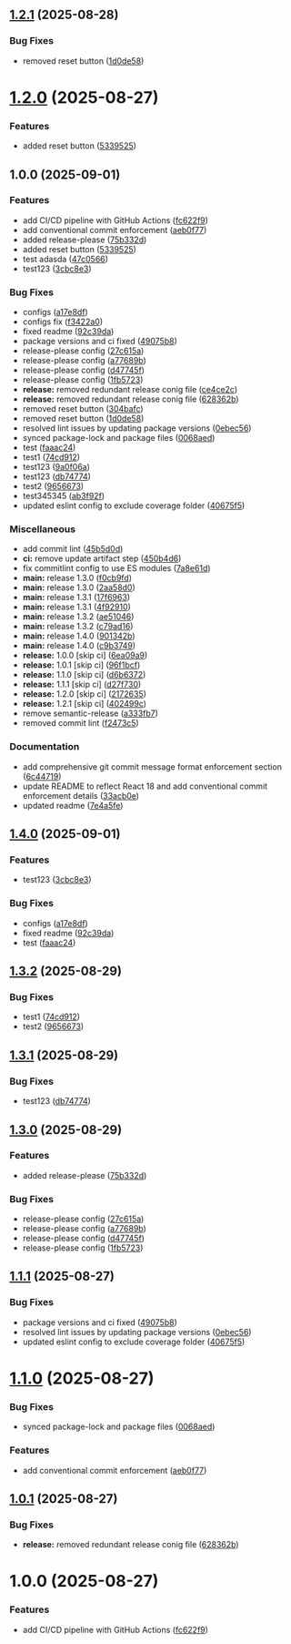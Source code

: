## [1.2.1](https://github.com/awais-ahmad-ili/release-automation-poc/compare/v1.2.0...v1.2.1) (2025-08-28)


### Bug Fixes

* removed reset button ([1d0de58](https://github.com/awais-ahmad-ili/release-automation-poc/commit/1d0de58d4498db0975a4acbf49d0a6d613693286))

# [1.2.0](https://github.com/awais-ahmad-ili/release-automation-poc/compare/v1.1.1...v1.2.0) (2025-08-27)


### Features

* added reset button ([5339525](https://github.com/awais-ahmad-ili/release-automation-poc/commit/5339525afc7b0c0ff5004c2967a3572f275df619))

## 1.0.0 (2025-09-01)


### Features

* add CI/CD pipeline with GitHub Actions ([fc622f9](https://github.com/awais-ahmad-ili/release-automation-poc/commit/fc622f9478fe61be70fb1cc7720822b5e4a72192))
* add conventional commit enforcement ([aeb0f77](https://github.com/awais-ahmad-ili/release-automation-poc/commit/aeb0f77f3ca2ad3deacea34200a0304dd031ad87))
* added release-please ([75b332d](https://github.com/awais-ahmad-ili/release-automation-poc/commit/75b332d558df3d3902c521eb6e90b765a92fa2fb))
* added reset button ([5339525](https://github.com/awais-ahmad-ili/release-automation-poc/commit/5339525afc7b0c0ff5004c2967a3572f275df619))
* test adasda ([47c0566](https://github.com/awais-ahmad-ili/release-automation-poc/commit/47c0566aee01c6135fd0e7b7c881cba889d4dbc1))
* test123 ([3cbc8e3](https://github.com/awais-ahmad-ili/release-automation-poc/commit/3cbc8e3ea8fe1d1ce662f08037098d0686814e27))


### Bug Fixes

* configs ([a17e8df](https://github.com/awais-ahmad-ili/release-automation-poc/commit/a17e8df3c1e30562aca2230e87c9a64ae4510d64))
* configs fix ([f3422a0](https://github.com/awais-ahmad-ili/release-automation-poc/commit/f3422a0f89bcc42d154ef139bb6d040843906c29))
* fixed readme ([92c39da](https://github.com/awais-ahmad-ili/release-automation-poc/commit/92c39daa21de8b149a3fdc06ee3d78d91f516457))
* package versions and ci fixed ([49075b8](https://github.com/awais-ahmad-ili/release-automation-poc/commit/49075b83d6f8788c7eb789467c3afcd39571ff11))
* release-please config ([27c615a](https://github.com/awais-ahmad-ili/release-automation-poc/commit/27c615a74acc82ea633f22152fae2d187b37f391))
* release-please config ([a77689b](https://github.com/awais-ahmad-ili/release-automation-poc/commit/a77689be6226c521b6f8d8a7b6b4e6b86273a5d0))
* release-please config ([d47745f](https://github.com/awais-ahmad-ili/release-automation-poc/commit/d47745f25b05249dacd2c8cee65cc3c2efc13562))
* release-please config ([1fb5723](https://github.com/awais-ahmad-ili/release-automation-poc/commit/1fb5723d47fda57c10e0bce97c22c712b09482aa))
* **release:** removed redundant release conig file ([ce4ce2c](https://github.com/awais-ahmad-ili/release-automation-poc/commit/ce4ce2c34144185f4962fa7d216cf28cdfcae8f3))
* **release:** removed redundant release conig file ([628362b](https://github.com/awais-ahmad-ili/release-automation-poc/commit/628362bbb246a1df9779ff8aa1c774741579702c))
* removed reset button ([304bafc](https://github.com/awais-ahmad-ili/release-automation-poc/commit/304bafc23dec562a7200bfecfea851224653582d))
* removed reset button ([1d0de58](https://github.com/awais-ahmad-ili/release-automation-poc/commit/1d0de58d4498db0975a4acbf49d0a6d613693286))
* resolved lint issues by updating package versions ([0ebec56](https://github.com/awais-ahmad-ili/release-automation-poc/commit/0ebec56672f08aea544d057d8be407233f858374))
* synced package-lock and package files ([0068aed](https://github.com/awais-ahmad-ili/release-automation-poc/commit/0068aedc5ffcc6abda568b761998cde801f32c74))
* test ([faaac24](https://github.com/awais-ahmad-ili/release-automation-poc/commit/faaac243f15a11858638590ad64dce71bab9f104))
* test1 ([74cd912](https://github.com/awais-ahmad-ili/release-automation-poc/commit/74cd9125c952a63c83029a0881a789b4834d36e8))
* test123 ([9a0f06a](https://github.com/awais-ahmad-ili/release-automation-poc/commit/9a0f06a7cca942a8034655f7975dad99191fb6b9))
* test123 ([db74774](https://github.com/awais-ahmad-ili/release-automation-poc/commit/db74774c1bd4d9085510c5af2eda8bfbaa6bcb65))
* test2 ([9656673](https://github.com/awais-ahmad-ili/release-automation-poc/commit/9656673efdd4bc4555cd5f167ac0ea39bc155544))
* test345345 ([ab3f92f](https://github.com/awais-ahmad-ili/release-automation-poc/commit/ab3f92f526bce3ffbbc4c4f8ee8f852247ee411f))
* updated eslint config to exclude coverage folder ([40675f5](https://github.com/awais-ahmad-ili/release-automation-poc/commit/40675f5f1b0088bb2e7ef197c315ca42788a166e))


### Miscellaneous

* add commit lint ([45b5d0d](https://github.com/awais-ahmad-ili/release-automation-poc/commit/45b5d0dccafc993c41a68f54b951c97891109dd5))
* **ci:** remove update artifact step ([450b4d6](https://github.com/awais-ahmad-ili/release-automation-poc/commit/450b4d6e85e1b4df98127d56892ab2e6bfddf2f5))
* fix commitlint config to use ES modules ([7a8e61d](https://github.com/awais-ahmad-ili/release-automation-poc/commit/7a8e61d53cef905ddf3ba8cc46be97c91da8505c))
* **main:** release 1.3.0 ([f0cb9fd](https://github.com/awais-ahmad-ili/release-automation-poc/commit/f0cb9fdfe564049b928a938f6ccc31455b3c17a3))
* **main:** release 1.3.0 ([2aa58d0](https://github.com/awais-ahmad-ili/release-automation-poc/commit/2aa58d0cb5323a19c0e8c55699efdb5e0ba5fdd9))
* **main:** release 1.3.1 ([17f6963](https://github.com/awais-ahmad-ili/release-automation-poc/commit/17f6963fda578f39c4f9bbba6508245fdfe8c85a))
* **main:** release 1.3.1 ([4f92910](https://github.com/awais-ahmad-ili/release-automation-poc/commit/4f92910cf15f0fd182258831054a4bf546b4ffed))
* **main:** release 1.3.2 ([ae51046](https://github.com/awais-ahmad-ili/release-automation-poc/commit/ae510469e4b98a83861a0c064c8d63ab1a14f3c8))
* **main:** release 1.3.2 ([c79ad16](https://github.com/awais-ahmad-ili/release-automation-poc/commit/c79ad16ad40340af30dc6064030ce2f80f08ebe2))
* **main:** release 1.4.0 ([901342b](https://github.com/awais-ahmad-ili/release-automation-poc/commit/901342b7e43580c250e82ea29a2b1eb9b77e9cc5))
* **main:** release 1.4.0 ([c9b3749](https://github.com/awais-ahmad-ili/release-automation-poc/commit/c9b37498712f7763946a29a622aa10601e7d200c))
* **release:** 1.0.0 [skip ci] ([6ea09a9](https://github.com/awais-ahmad-ili/release-automation-poc/commit/6ea09a973408057713387faf4c107c96d8023d22))
* **release:** 1.0.1 [skip ci] ([96f1bcf](https://github.com/awais-ahmad-ili/release-automation-poc/commit/96f1bcfa43fb3494f17c44e76a30bedabe02ea8b))
* **release:** 1.1.0 [skip ci] ([d6b6372](https://github.com/awais-ahmad-ili/release-automation-poc/commit/d6b63727777055a2603c79213477241709b47eff))
* **release:** 1.1.1 [skip ci] ([d27f730](https://github.com/awais-ahmad-ili/release-automation-poc/commit/d27f7302e3f14ca52b44971eed28510674502d38))
* **release:** 1.2.0 [skip ci] ([2172635](https://github.com/awais-ahmad-ili/release-automation-poc/commit/2172635b8f8bde31452b1534759b17d7337f1350))
* **release:** 1.2.1 [skip ci] ([402499c](https://github.com/awais-ahmad-ili/release-automation-poc/commit/402499c245f2f270b82c71409266cd31a1ab826a))
* remove semantic-release ([a333fb7](https://github.com/awais-ahmad-ili/release-automation-poc/commit/a333fb789e23751c95478db021d0dcd2519c36ca))
* removed commit lint ([f2473c5](https://github.com/awais-ahmad-ili/release-automation-poc/commit/f2473c504c9dd377b09deeade0e3b896da3a6bf5))


### Documentation

* add comprehensive git commit message format enforcement section ([6c44719](https://github.com/awais-ahmad-ili/release-automation-poc/commit/6c447195db81ff16c41954631299ec74228f7ebe))
* update README to reflect React 18 and add conventional commit enforcement details ([33acb0e](https://github.com/awais-ahmad-ili/release-automation-poc/commit/33acb0e8d3830daf7ae31a174c0b877cff3c8d96))
* updated readme ([7e4a5fe](https://github.com/awais-ahmad-ili/release-automation-poc/commit/7e4a5fe09cd88cd84ada384de33b2787fa185ef5))

## [1.4.0](https://github.com/awais-ahmad-ili/release-automation-poc/compare/v1.3.2...v1.4.0) (2025-09-01)


### Features

* test123 ([3cbc8e3](https://github.com/awais-ahmad-ili/release-automation-poc/commit/3cbc8e3ea8fe1d1ce662f08037098d0686814e27))


### Bug Fixes

* configs ([a17e8df](https://github.com/awais-ahmad-ili/release-automation-poc/commit/a17e8df3c1e30562aca2230e87c9a64ae4510d64))
* fixed readme ([92c39da](https://github.com/awais-ahmad-ili/release-automation-poc/commit/92c39daa21de8b149a3fdc06ee3d78d91f516457))
* test ([faaac24](https://github.com/awais-ahmad-ili/release-automation-poc/commit/faaac243f15a11858638590ad64dce71bab9f104))

## [1.3.2](https://github.com/awais-ahmad-ili/release-automation-poc/compare/v1.3.1...v1.3.2) (2025-08-29)


### Bug Fixes

* test1 ([74cd912](https://github.com/awais-ahmad-ili/release-automation-poc/commit/74cd9125c952a63c83029a0881a789b4834d36e8))
* test2 ([9656673](https://github.com/awais-ahmad-ili/release-automation-poc/commit/9656673efdd4bc4555cd5f167ac0ea39bc155544))

## [1.3.1](https://github.com/awais-ahmad-ili/release-automation-poc/compare/v1.3.0...v1.3.1) (2025-08-29)


### Bug Fixes

* test123 ([db74774](https://github.com/awais-ahmad-ili/release-automation-poc/commit/db74774c1bd4d9085510c5af2eda8bfbaa6bcb65))

## [1.3.0](https://github.com/awais-ahmad-ili/release-automation-poc/compare/v1.2.1...v1.3.0) (2025-08-29)


### Features

* added release-please ([75b332d](https://github.com/awais-ahmad-ili/release-automation-poc/commit/75b332d558df3d3902c521eb6e90b765a92fa2fb))


### Bug Fixes

* release-please config ([27c615a](https://github.com/awais-ahmad-ili/release-automation-poc/commit/27c615a74acc82ea633f22152fae2d187b37f391))
* release-please config ([a77689b](https://github.com/awais-ahmad-ili/release-automation-poc/commit/a77689be6226c521b6f8d8a7b6b4e6b86273a5d0))
* release-please config ([d47745f](https://github.com/awais-ahmad-ili/release-automation-poc/commit/d47745f25b05249dacd2c8cee65cc3c2efc13562))
* release-please config ([1fb5723](https://github.com/awais-ahmad-ili/release-automation-poc/commit/1fb5723d47fda57c10e0bce97c22c712b09482aa))

## [1.1.1](https://github.com/awais-ahmad-ili/release-automation-poc/compare/v1.1.0...v1.1.1) (2025-08-27)


### Bug Fixes

* package versions and ci fixed ([49075b8](https://github.com/awais-ahmad-ili/release-automation-poc/commit/49075b83d6f8788c7eb789467c3afcd39571ff11))
* resolved lint issues by updating package versions ([0ebec56](https://github.com/awais-ahmad-ili/release-automation-poc/commit/0ebec56672f08aea544d057d8be407233f858374))
* updated eslint config to exclude coverage folder ([40675f5](https://github.com/awais-ahmad-ili/release-automation-poc/commit/40675f5f1b0088bb2e7ef197c315ca42788a166e))

# [1.1.0](https://github.com/awais-ahmad-ili/release-automation-poc/compare/v1.0.1...v1.1.0) (2025-08-27)


### Bug Fixes

* synced package-lock and package files ([0068aed](https://github.com/awais-ahmad-ili/release-automation-poc/commit/0068aedc5ffcc6abda568b761998cde801f32c74))


### Features

* add conventional commit enforcement ([aeb0f77](https://github.com/awais-ahmad-ili/release-automation-poc/commit/aeb0f77f3ca2ad3deacea34200a0304dd031ad87))

## [1.0.1](https://github.com/awais-ahmad-ili/release-automation-poc/compare/v1.0.0...v1.0.1) (2025-08-27)


### Bug Fixes

* **release:** removed redundant release conig file ([628362b](https://github.com/awais-ahmad-ili/release-automation-poc/commit/628362bbb246a1df9779ff8aa1c774741579702c))

# 1.0.0 (2025-08-27)


### Features

* add CI/CD pipeline with GitHub Actions ([fc622f9](https://github.com/awais-ahmad-ili/release-automation-poc/commit/fc622f9478fe61be70fb1cc7720822b5e4a72192))
